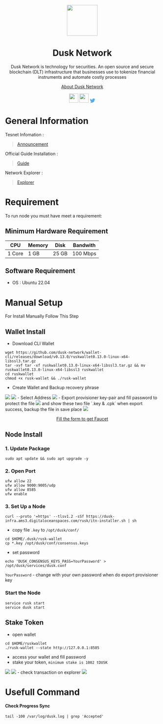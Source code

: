 <p align="center">
    <img height="100" height="auto" src="https://user-images.githubusercontent.com/56349947/205318364-965663f3-f9e4-4010-9e82-d4f5d29e9f4e.svg">
</p>
<h1 align='center'>Dusk Network</h1>
<p align='center'>Dusk Network is technology for securities. An open source and secure blockchain (DLT) infrastructure that businesses use to tokenize financial instruments and automate costly processes</p>
<p align='center'>
    <a href="https://dusk.network/">About Dusk Network</a>
</p>
<div align="center">
    <a href="https://discord.com/invite/dusknetwork" target="_blank"><img src="https://user-images.githubusercontent.com/50621007/176236430-53b0f4de-41ff-41f7-92a1-4233890a90c8.png" width="30"></a>
    <a href="https://t.me/DuskNetwork" target="_blank"><img src="https://user-images.githubusercontent.com/50621007/183283867-56b4d69f-bc6e-4939-b00a-72aa019d1aea.png" width="30"></a>
    <a href="https://twitter.com/duskfoundation" target="_blank"><svg xmlns="http://www.w3.org/2000/svg" width="1.23em" height="1em" preserveAspectRatio="xMidYMid meet" viewBox="0 0 256 209"><path fill="#55acee" d="M256 25.45a105.04 105.04 0 0 1-30.166 8.27c10.845-6.5 19.172-16.793 23.093-29.057a105.183 105.183 0 0 1-33.351 12.745C205.995 7.201 192.346.822 177.239.822c-29.006 0-52.523 23.516-52.523 52.52c0 4.117.465 8.125 1.36 11.97c-43.65-2.191-82.35-23.1-108.255-54.876c-4.52 7.757-7.11 16.78-7.11 26.404c0 18.222 9.273 34.297 23.365 43.716a52.312 52.312 0 0 1-23.79-6.57c-.003.22-.003.44-.003.661c0 25.447 18.104 46.675 42.13 51.5a52.592 52.592 0 0 1-23.718.9c6.683 20.866 26.08 36.05 49.062 36.475c-17.975 14.086-40.622 22.483-65.228 22.483c-4.24 0-8.42-.249-12.529-.734c23.243 14.902 50.85 23.597 80.51 23.597c96.607 0 149.434-80.031 149.434-149.435c0-2.278-.05-4.543-.152-6.795A106.748 106.748 0 0 0 256 25.45"/></svg></a>
</div>

# General Information

Tesnet Infomation :
> [Announcement](https://dusk.network/news/dusk-network-to-launch-rolling-incentivized-testnet-activities)

Official Guide Installation :
> [Guide](https://dusk.network/pages/incentivized-testnet)

Network Explorer :
>[Explorer](https://explorer.dusk.network/)

# Requirement
To run node you must have meet a requirement:
## Minimum Hardware Requirement
|   CPU  | Memory | Disk  | Bandwith |
|--------|--------|-------|----------|
| 1 Core |  1 GB  | 25 GB | 100 Mbps |
## Software Requirement
- OS    : Ubuntu 22.04

# Manual Setup
For Install Manually Follow This Step

## Wallet Install
- Download CLI Wallet
```
wget https://github.com/dusk-network/wallet-cli/releases/download/v0.13.0/ruskwallet0.13.0-linux-x64-libssl3.tar.gz
tar -xvf tar -xf ruskwallet0.13.0-linux-x64-libssl3.tar.gz && mv ruskwallet0.13.0-linux-x64-libssl3 ruskwallet
cd ruskwallet
chmod +x rusk-wallet && ./rusk-wallet
```
- Create Wallet and Backup recovery phrase
<img src="https://lh5.googleusercontent.com/LtZ72tI1L_RXl29lAjxZzWMpuaF5xRqwmxm8EKkM4uhKi5MvbTjE2CNszKOVqS3r9RyU4uGnkIgRpEIKWuBJC_lwW9cpzkaEtwvG8uKag5cI0l-wevrZIABQqNkkaspP5XdcUKilDhB94UAFkcNdzRn0MFSdud2-MlhtLvJG49FD93jYSOnhLxaxWldRlw">
<img src="https://lh6.googleusercontent.com/zLBOd2yxH80CzL9-q-a_ELaKv9tlEMexSumGG4CCX4mMsNDCgk1bOe4Ppp1H7uzyg5ThSk6k2bK98UaJE2oWpAP_6ApO9uuRU7Y_5oK8wctrBexckRk_K871sFaqe75NFyHNHDRfBHt9heqzDffxtPME3DoLxopCdvSdxQAZ1wXr5Ffr1dzzHhL_yr6VNw">
- Select Address
<img src="https://lh6.googleusercontent.com/i-40brTLabk5nhxAThM_Q5iXe4SimGfdPnOKDvHbH7gUV_r4Zkn-i6Qm-O821eW80aRgWZhkUSTJwvgCnrC8KDf0oCrlHTMWvN4VYNRjJhdQp7PfwjG1j6kM6gbklom_aSt3sHAsi3p5dcNntZVEFNHC05UXlMcy3Y3ojXrD8gmfZi_fkXkVoVpL950EKw">
- Export provisioner key-pair and fill password to protect the file
<img src="https://lh4.googleusercontent.com/b-HsbMRGnDWnAVh4-NodBi8-0evB5jC_LhOLcQbsMrszWMqDKbZ03TD9lWGM651TzsxrZNFZ5yDBu5MAEdH5THulUM8cKAZ_T4UebAUU6JAb_fkXIxI_9FYJkpnvkwuyqKe6ISZqR2Gd8esi0Rl6zFywt-ZAK3S1ZiCogKWEt8wNevK0Clikq-lp_HcLTA">
and show these two file `.key & .cpk` when export success, backup the file in save place
<img src="https://lh6.googleusercontent.com/dPBSfyqf8GrS1MSi2DykX0tlGl1OR4cJmN6UYU2xs327QacO4YzROpunm2Lbnhe52q2jQOsCvrY6fCpa1xB33DZuPBFmMHZ5l66pYSZWKBFvVf2Ud1icA_wdbPxm9oXilvntXtassOoh2fZQLhP0sOxs5GxYnhWm-v8l4in-x-r5yhYMpknZSMt3Y-BLCQ">

<p align="center">
    <a href="https://forms.gle/3h4wDbab9f6bZ68L8" target="_blank">Fill the form to get Faucet</a>
</p>

## Node Install
### 1. Update Package
```
sudo apt update && sudo apt upgrade -y 
```
### 2. Open Port
```
ufw allow 22
ufw allow 9000:9005/udp
ufw allow 8585
ufw enable
```
### 3. Set Up a Node
```
curl --proto '=https' --tlsv1.2 -sSf https://dusk-infra.ams3.digitaloceanspaces.com/rusk/itn-installer.sh | sh
```
- copy file `.key` to `/opt/dusk/conf/`
```
cd $HOME/.dusk/rusk-wallet
cp *.key /opt/dusk/conf/consensus.keys
```
- set password
```
echo 'DUSK_CONSENSUS_KEYS_PASS=YourPassword' > /opt/dusk/services/dusk.conf
```
`YourPassword` - change with your own password when do export provisioner key

### Start the Node
```
service rusk start
service dusk start
```
## Stake Token
- open wallet
```
cd $HOME/ruskwallet
./rusk-wallet --state http://127.0.0.1:8585
```
- access your wallet and fill password
- stake your token, `minimum stake is 1002 tDUSK`
<img src="https://lh6.googleusercontent.com/jDFCInEU9bdWyrQiltb98eYnCsz9Wlu2CDicUFBRpp1jKnsyaPY_J04I6UJILQetwoZwzACEX9vw5AXqjUyrgNh-RhWnhW05PbVKannSbWITEt9FcADUdijBiNj_LhyeWk658oFZj61kj9p5TAh05FwfE1Dp9Du5RtjlINyg1L67cV9zIQ9Qd5d9Zx53SA">
<img src="https://lh3.googleusercontent.com/rtMSw_UzEEWeqsw8T6C5j9_ljdRlrC5fFVW8SI24I6Tf5fRkWADGipUK12f9DJSPTgPx42o5nDg5KJu3d505CU9jpf4H5dnftEktAPYjW16vtE_JmLfte5VEtE_RCzM13NIH1Fzk7v101mFp-_BJb7v3toANega9Rlejfw72Sb-ANBAXUlS0WiYn5oqV9g">
- check transaction on explorer
<img src="https://lh5.googleusercontent.com/60c0e1iFW-sHDQSbtDSGKOuLH_r4nNFGsLsZKAJCkkvG9qLtGyB632LjhC6nCHCOnwcWYT5vBvkW4KMy3slQZUoCxAl-BmfEvl7sCVeVwaqP9U7I5QBqNnUUzEiF_i4NkP-HNcZsFEjiuEWi4wt18IP-PovxxCsbn17KuJ2gGtvQ-WuKFqGEcZKBMHj-YA">

# Usefull Command
#### Check Progress Sync
```
tail -100 /var/log/dusk.log | grep 'Accepted'
```